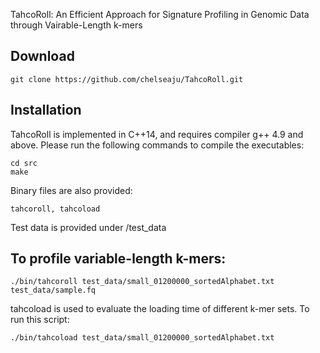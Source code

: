 TahcoRoll: An Efficient Approach for Signature Profiling in Genomic Data through Vairable-Length k-mers

## Download
```
git clone https://github.com/chelseaju/TahcoRoll.git
```

## Installation
TahcoRoll is implemented in C++14, and requires compiler g++ 4.9 and above. Please run the following commands to compile the executables:
```
cd src
make
```
Binary files are also provided:
```
tahcoroll, tahcoload
```

Test data is provided under /test_data

## To profile variable-length k-mers:
```
./bin/tahcoroll test_data/small_01200000_sortedAlphabet.txt test_data/sample.fq
```

tahcoload is used to evaluate the loading time of different k-mer sets. To run this script:
```
./bin/tahcoload test_data/small_01200000_sortedAlphabet.txt
```

